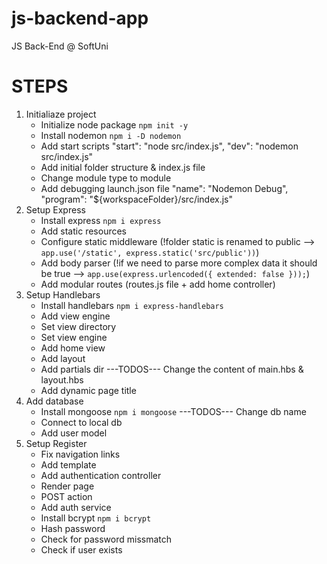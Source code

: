 # js-backend-app
JS Back-End @ SoftUni

# STEPS

1. Initialiaze project 
    * Initialize node package `npm init -y`
    * Install nodemon `npm i -D nodemon`
    * Add start scripts
        "start": "node src/index.js",
        "dev": "nodemon src/index.js"
    * Add initial folder structure & index.js file
    * Change module type to module
    * Add debugging launch.json file
        "name": "Nodemon Debug",
        "program": "${workspaceFolder}/src/index.js"
2. Setup Express
    * Install express `npm i express`
    * Add static resources
    * Configure static middleware (!folder static is renamed to public --> `app.use('/static', express.static('src/public'))`)
    * Add body parser (!if we need to parse more complex data it should be true --> `app.use(express.urlencoded({ extended: false }));`)
    * Add modular routes (routes.js file + add home controller)
3. Setup Handlebars
    * Install handlebars `npm i express-handlebars`
    * Add view engine
    * Set view directory
    * Set view engine
    * Add home view
    * Add layout
    * Add partials dir
    ---TODOS---
    Change the content of main.hbs & layout.hbs
    * Add dynamic page title
4. Add database
    * Install mongoose `npm i mongoose`
    ---TODOS---
    Change db name
    * Connect to local db
    * Add user model
5. Setup Register 
    * Fix navigation links
    * Add template
    * Add authentication controller
    * Render page
    * POST action
    * Add auth service
    * Install  bcrypt `npm i bcrypt`
    * Hash password
    * Check for password missmatch
    * Check if user exists

